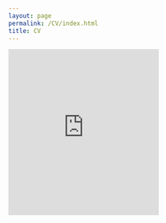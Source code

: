 ```yaml
---
layout: page
permalink: /CV/index.html
title: CV
---
```


<embed src="https://kaimaoge.github.io/files/CV.pdf" type="application/pdf" height="330px"/>
